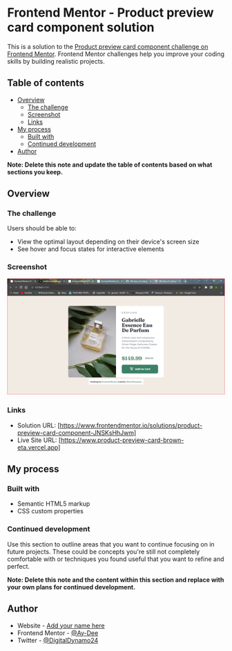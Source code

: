 # Frontend Mentor - Product preview card component solution

This is a solution to the [Product preview card component challenge on Frontend Mentor](https://www.frontendmentor.io/challenges/product-preview-card-component-GO7UmttRfa). Frontend Mentor challenges help you improve your coding skills by building realistic projects. 

## Table of contents

- [Overview](#overview)
  - [The challenge](#the-challenge)
  - [Screenshot](#screenshot)
  - [Links](#links)
- [My process](#my-process)
  - [Built with](#built-with)
  - [Continued development](#continued-development)
- [Author](#author)

**Note: Delete this note and update the table of contents based on what sections you keep.**

## Overview

### The challenge

Users should be able to:

- View the optimal layout depending on their device's screen size
- See hover and focus states for interactive elements

### Screenshot

![My solution](images/screenshot.PNG)


### Links

- Solution URL: [https://www.frontendmentor.io/solutions/product-preview-card-component-JNSKsHhJwm]
- Live Site URL: [https://www.product-preview-card-brown-eta.vercel.app]

## My process

### Built with

- Semantic HTML5 markup
- CSS custom properties


### Continued development

Use this section to outline areas that you want to continue focusing on in future projects. These could be concepts you're still not completely comfortable with or techniques you found useful that you want to refine and perfect.

**Note: Delete this note and the content within this section and replace with your own plans for continued development.**


## Author

- Website - [Add your name here](https://www.product-preview-card-brown-eta.vercel.app)
- Frontend Mentor - [@Ay-Dee](https://www.frontendmentor.io/profile/yourusername)
- Twitter - [@DigitalDynamo24](https://www.twitter.com/DigitalDynamo24)

